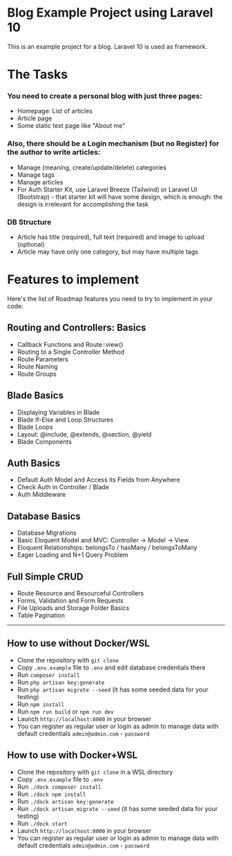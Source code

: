 # Blog Example Project using Laravel 10

This is an example project for a blog. Laravel 10 is used as framework.


# The Tasks

### You need to create a personal blog with just three pages:

- Homepage: List of articles
- Article page
- Some static text page like "About me"

### Also, there should be a Login mechanism (but no Register) for the author to write articles:

- Manage (meaning, create/update/delete) categories
- Manage tags
- Manage articles
- For Auth Starter Kit, use Laravel Breeze (Tailwind) or Laravel UI (Bootstrap) - that starter kit will have some design, which is enough: the design is irrelevant for accomplishing the task

### DB Structure

- Article has title (required), full text (required) and image to upload (optional)
- Article may have only one category, but may have multiple tags

# Features to implement

Here's the list of Roadmap features you need to try to implement in your code:

## Routing and Controllers: Basics

- Callback Functions and Route::view()
- Routing to a Single Controller Method
- Route Parameters
- Route Naming
- Route Groups

## Blade Basics

- Displaying Variables in Blade
- Blade If-Else and Loop Structures
- Blade Loops
- Layout: @include, @extends, @section, @yield
- Blade Components

## Auth Basics

- Default Auth Model and Access its Fields from Anywhere
- Check Auth in Controller / Blade
- Auth Middleware

## Database Basics

- Database Migrations
- Basic Eloquent Model and MVC: Controller -> Model -> View
- Eloquent Relationships: belongsTo / hasMany / belongsToMany
- Eager Loading and N+1 Query Problem

## Full Simple CRUD

- Route Resource and Resourceful Controllers
- Forms, Validation and Form Requests
- File Uploads and Storage Folder Basics
- Table Pagination

- - - - -

## How to use without Docker/WSL

- Clone the repository with `git clone`
- Copy `.env.example` file to `.env` and edit database credentials there
- Run `composer install`
- Run `php artisan key:generate`
- Run `php artisan migrate --seed` (it has some seeded data for your testing)
- Run `npm install`
- Run `npm run build` or `npm run dev`
- Launch `http://localhost:8000` in your browser
- You can register as regular user or login as admin to manage data with default credentials `admin@admin.com` - `password`

## How to use with Docker+WSL

- Clone the repository with `git clone` in a WSL directory
- Copy `.env.example` file to `.env`
- Run `./dock composer install`
- Run `./dock npm install`
- Run `./dock artisan key:generate`
- Run `./dock artisan migrate --seed` (it has some seeded data for your testing)
- Run `./dock start`
- Launch `http://localhost:8000` in your browser
- You can register as regular user or login as admin to manage data with default credentials `admin@admin.com` - `password`
